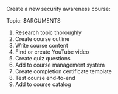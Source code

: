 Create a new security awareness course:

Topic: $ARGUMENTS

1. Research topic thoroughly
2. Create course outline
3. Write course content
4. Find or create YouTube video
5. Create quiz questions
6. Add to course management system
7. Create completion certificate template
8. Test course end-to-end
9. Add to course catalog